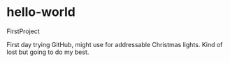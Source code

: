 # hello-world
FirstProject

First day trying GitHub, might use for addressable Christmas lights. Kind of lost but going to do my best.
